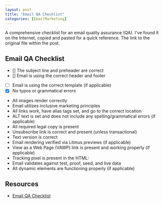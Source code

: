 ```yaml
---
layout: post
title: "Email QA Checklist"
categories: [EmailMarketing]
---
```

A comprehensive checklist for an email quality assurance (QA). I've found it on the Internet, copied and pasted for a quick reference. The link to the original file within the post.

## Email QA Checklist

* [] The subject line and preheader are correct
* [] Email is using the correct header and footer
* [ ] Email is using the correct template (if applicable)
* [x] No typos or grammatical errors
* All images render correctly
* Email utilizes inclusive marketing principles
* All links work, have alias tags set, and go to the correct location
* ALT text is set and does not include any spelling/grammatical errors (if applicable)
* All required legal copy is present
* Unsubscribe link is correct and present (unless transactional)
* Text version is correct
* Email rendering verified via Litmus previews (if applicable)
* View as a Web Page (VAWP) link is present and working properly (if applicable)
* Tracking pixel is present in the HTML: <custom name="opencounter" type="tracking">
* Email validates against test, proof, seed, and live data
* All dynamic elements are functioning properly (if applicable)


## Resources
*   [Email QA Checklist](https://quip.com/kRjZA7dJ1TNb)